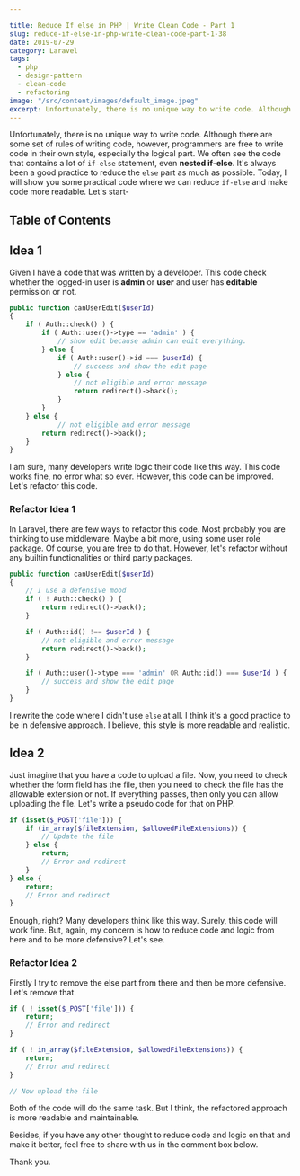 ```yaml
---

title: Reduce If else in PHP | Write Clean Code - Part 1
slug: reduce-if-else-in-php-write-clean-code-part-1-38
date: 2019-07-29
category: Laravel
tags:
  - php
  - design-pattern
  - clean-code
  - refactoring
image: "/src/content/images/default_image.jpeg"
excerpt: Unfortunately, there is no unique way to write code. Although there are some set of rules of writing code, however, programmers are free to write code in their own style, especially the logical part. We often see the code that contains a lot of `if-else` statement, even __nested if-else__.
---
```


Unfortunately, there is no unique way to write code. Although there are some set of rules of writing code, however, programmers are free to write code in their own style, especially the logical part. We often see the code that contains a lot of `if-else` statement, even __nested if-else__. It's always been a good practice to reduce the `else` part as much as possible. Today, I will show you some practical code where we can reduce `if-else` and make code more readable. Let's start-

## Table of Contents


## Idea 1
Given I have a code that was written by a developer. This code check whether the logged-in user is __admin__ or __user__ and user has __editable__ permission or not.

```php
public function canUserEdit($userId)
{
	if ( Auth::check() ) {
		if ( Auth::user()->type == 'admin' ) {
			// show edit because admin can edit everything.
		} else {
			if ( Auth::user()->id === $userId) {
				// success and show the edit page
			} else {
				// not eligible and error message
				return redirect()->back();
			}
		}
	} else {
			// not eligible and error message
		return redirect()->back();
	}
}
```

I am sure, many developers write logic their code like this way. This code works fine, no error what so ever. However, this code can be improved. Let's refactor this code.

### Refactor Idea 1
In Laravel, there are few ways to refactor this code. Most probably you are thinking to use middleware. Maybe a bit more, using some user role package. Of course, you are free to do that. However, let's refactor without any builtin functionalities or third party packages.

```php
public function canUserEdit($userId)
{
	// I use a defensive mood
	if ( ! Auth::check() ) {
		return redirect()->back();
	}

	if ( Auth::id() !== $userId ) {
		// not eligible and error message
		return redirect()->back();
	}

	if ( Auth::user()->type === 'admin' OR Auth::id() === $userId ) {
		// success and show the edit page
	}
}
```
I rewrite the code where I didn't use `else` at all. I think it's a good practice to be in defensive approach. I believe, this style is more readable and realistic.


## Idea 2

Just imagine that you have a code to upload a file. Now, you need to check whether the form field has the file, then you need to check the file has the allowable extension or not. If everything passes, then only you can allow uploading the file. Let's write a pseudo code for that on PHP.

```php
if (isset($_POST['file'])) {
	if (in_array($fileExtension, $allowedFileExtensions)) {
		// Update the file
	} else {
		return;
		// Error and redirect
	}
} else {
	return;
	// Error and redirect
}
```

Enough, right? Many developers think like this way. Surely, this code will work fine. But, again, my concern is how to reduce code and logic from here and to be more defensive? Let's see.


### Refactor Idea 2
Firstly I try to remove the else part from there and then be more defensive. Let's remove that.
```php
if ( ! isset($_POST['file'])) {
	return;
	// Error and redirect
}

if ( ! in_array($fileExtension, $allowedFileExtensions)) {
	return;
	// Error and redirect
}

// Now upload the file

```

Both of the code will do the same task. But I think, the refactored approach is more readable and maintainable.

Besides, if you have any other thought to reduce code and logic on that and make it better, feel free to share with us in the comment box below.

Thank you.
